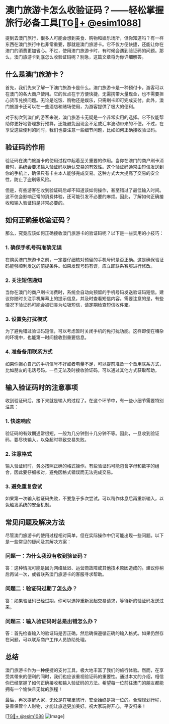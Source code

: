 # 澳门旅游卡怎么收验证码？——轻松掌握旅行必备工具[[TG💪+ @esim1088](https://t.me/s/esim1088)]

提到去澳门旅行，很多人可能会想到美食、购物和娱乐场所，但你知道吗？有一样东西在澳门旅行中也非常重要，那就是澳门旅游卡。它不仅方便快捷，还能让你在澳门的消费更加省心。不过，使用澳门旅游卡时，有时候会遇到验证码的问题。那么，澳门旅游卡到底怎么收验证码呢？别急，这篇文章将为你详细解答。

## 什么是澳门旅游卡？

首先，我们先来了解一下澳门旅游卡是什么。澳门旅游卡是一种预付卡，游客可以在澳门的各大商户使用。它的优点在于方便快捷，无需携带大量现金，也不需要担心货币兑换问题。无论是吃饭、购物还是娱乐，只需刷卡即可完成支付。此外，澳门旅游卡还可以在一些酒店和赌场使用，为游客提供了极大的便利。

对于初次到澳门的游客来说，澳门旅游卡无疑是一个非常实用的选择。它不仅能帮助你更好地管理旅行预算，还能避免因现金不足或汇率波动带来的不便。不过，在享受这些便利的同时，我们也要注意一些细节问题，比如如何正确接收验证码。

## 验证码的作用

验证码在澳门旅游卡的使用过程中起着至关重要的作用。当你在澳门的商户刷卡消费时，系统会要求输入验证码以确认交易的有效性。这个验证码通常由短信发送到你的手机上，确保只有卡主本人能够完成交易。这种方式大大提高了交易的安全性，防止了盗刷等风险。

但是，有些游客在收到验证码后却不知道该如何操作，甚至错过了最佳输入时间。这不仅会影响正常的消费体验，还可能引发不必要的麻烦。因此，了解如何正确接收和输入验证码是非常必要的。

## 如何正确接收验证码？

那么，究竟应该如何正确接收澳门旅游卡的验证码呢？以下是一些实用的小技巧：

### 1. 确保手机号码准确无误

在购买澳门旅游卡之前，一定要仔细核对预留的手机号码是否正确。这是确保验证码能够顺利发送的前提条件。如果发现号码有误，应立即联系客服进行修改。

### 2. 关注短信通知

当你在澳门的商户刷卡消费时，系统会自动向预留的手机号码发送验证码短信。建议你随时关注手机屏幕上的提示信息，并及时查看短信内容。需要注意的是，有些情况下验证码可能会被归类为垃圾短信，请定期检查短信收件箱。

### 3. 设置免打扰模式

为了避免错过验证码短信，可以考虑暂时关闭手机的免打扰功能。这样即使在嘈杂的环境中，也能第一时间接收到重要信息。

### 4. 准备备用联系方式

如果你担心自己的手机信号不好或者电量不足，可以提前准备一个备用联系方式，比如朋友的电话号码。一旦无法及时接收验证码，可以通过其他方式获取帮助。

## 输入验证码时的注意事项

收到验证码后，接下来就是输入的过程了。在这个环节中，有一些小细节需要特别注意：

### 1. 快速响应

验证码的有效期通常很短，一般为几分钟到十几分钟不等。因此，一旦收到验证码，要尽快输入，以免超时导致交易失败。

### 2. 注意格式

输入验证码时，务必按照正确的格式操作。有些验证码可能包含字母和数字的组合，因此要仔细核对，避免因格式错误而无法完成交易。

### 3. 避免重复尝试

如果第一次输入验证码失败，不要急于多次尝试。可以稍作休息后再重新输入，以免触发系统的安全机制。

## 常见问题及解决方法

尽管澳门旅游卡的使用过程相对简单，但在实际操作中仍可能出现一些问题。以下是一些常见的疑问及其解决方案：

### 问题一：为什么我没有收到验证码？

答：这种情况可能是因为网络延迟、运营商故障或其他技术原因造成的。建议你稍后再试一次，或者联系澳门旅游卡的客服寻求帮助。

### 问题二：验证码过期了怎么办？

答：如果验证码已经过期，你可以选择重新发起交易请求，等待新的验证码发送过来。

### 问题三：输入验证码时总是出错怎么办？

答：首先检查输入的验证码是否正确，然后确保遵循正确的输入格式。如果仍然存在问题，可以联系商户工作人员协助处理。

## 总结

澳门旅游卡作为一种便捷的支付工具，极大地丰富了我们的旅行体验。然而，在享受其带来的便利的同时，我们也应该重视验证码的重要性。通过本文的介绍，相信你已经掌握了如何正确接收和输入验证码的方法。希望每一位前往澳门的朋友都能拥有一个愉快且无忧的旅程！

最后，再次提醒大家，无论是在哪里旅行，安全始终是第一位的。合理规划行程，妥善保管个人财物，才能让旅途更加美好。祝大家玩得开心，平安归来！

[[TG💪+ @esim1088](https://t.me/s/esim1088) ![Image](https://i.postimg.cc/4NQfJmqS/Snipaste-2025-05-13-00-14-12.png)]